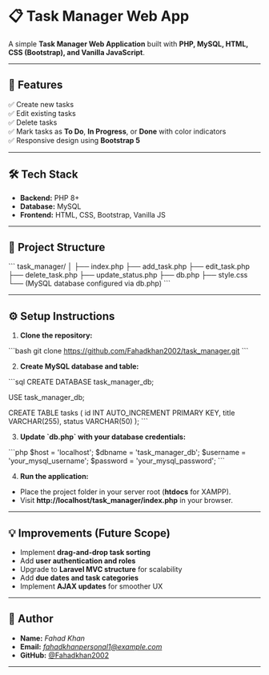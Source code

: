 
# 📋 Task Manager Web App

A simple **Task Manager Web Application** built with **PHP, MySQL, HTML, CSS (Bootstrap), and Vanilla JavaScript**.

---

## 🚀 Features

✅ Create new tasks  
✅ Edit existing tasks  
✅ Delete tasks  
✅ Mark tasks as **To Do**, **In Progress**, or **Done** with color indicators  
✅ Responsive design using **Bootstrap 5**

---

## 🛠️ Tech Stack

- **Backend:** PHP 8+
- **Database:** MySQL
- **Frontend:** HTML, CSS, Bootstrap, Vanilla JS

---

## 📁 Project Structure

\`\`\`
task_manager/
│
├── index.php
├── add_task.php
├── edit_task.php
├── delete_task.php
├── update_status.php
├── db.php
├── style.css
└── (MySQL database configured via db.php)
\`\`\`

---

## ⚙️ Setup Instructions

1. **Clone the repository:**

\`\`\`bash
git clone https://github.com/Fahadkhan2002/task_manager.git
\`\`\`

2. **Create MySQL database and table:**

\`\`\`sql
CREATE DATABASE task_manager_db;

USE task_manager_db;

CREATE TABLE tasks (
    id INT AUTO_INCREMENT PRIMARY KEY,
    title VARCHAR(255),
    status VARCHAR(50)
);
\`\`\`

3. **Update \`db.php\` with your database credentials:**

\`\`\`php
$host = 'localhost';
$dbname = 'task_manager_db';
$username = 'your_mysql_username';
$password = 'your_mysql_password';
\`\`\`

4. **Run the application:**

- Place the project folder in your server root (**htdocs** for XAMPP).
- Visit **http://localhost/task_manager/index.php** in your browser.

---



## 💡 Improvements (Future Scope)

- Implement **drag-and-drop task sorting**
- Add **user authentication and roles**
- Upgrade to **Laravel MVC structure** for scalability
- Add **due dates and task categories**
- Implement **AJAX updates** for smoother UX

---

## 👤 Author

- **Name:** *Fahad Khan*
- **Email:** *fahadkhanpersonal1@example.com*
- **GitHub:** [@Fahadkhan2002](https://github.com/Fahadkhan2002)

---


